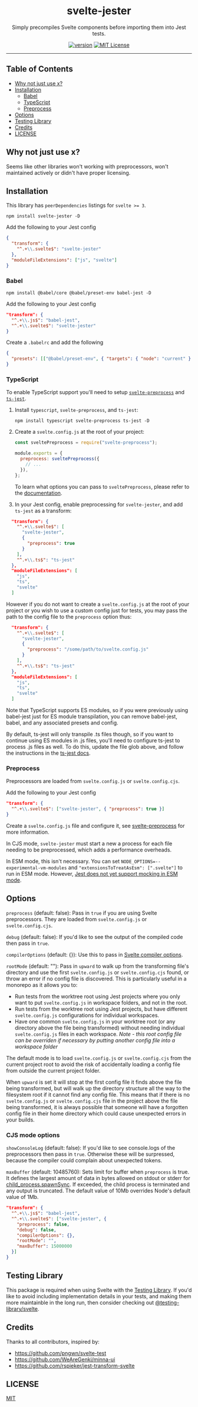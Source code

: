 <div align="center">
<h1>svelte-jester</h1>

<p>
Simply precompiles Svelte components before importing them into Jest tests.
</p>

[![version][version-badge]][package]
[![MIT License][license-badge]][license]

</div>

<hr />

## Table of Contents

<!-- START doctoc generated TOC please keep comment here to allow auto update -->
<!-- DON'T EDIT THIS SECTION, INSTEAD RE-RUN doctoc TO UPDATE -->

- [Why not just use x?](#why-not-just-use-x)
- [Installation](#installation)
  - [Babel](#babel)
  - [TypeScript](#typescript)
  - [Preprocess](#preprocess)
- [Options](#options)
- [Testing Library](#testing-library)
- [Credits](#credits)
- [LICENSE](#license)

<!-- END doctoc generated TOC please keep comment here to allow auto update -->

## Why not just use x?

Seems like other libraries won't working with preprocessors, won't maintained actively or didn't
have proper licensing.

## Installation

This library has `peerDependencies` listings for `svelte >= 3`.

`npm install svelte-jester -D`

Add the following to your Jest config

```json
{
  "transform": {
    "^.+\\.svelte$": "svelte-jester"
  },
  "moduleFileExtensions": ["js", "svelte"]
}
```

### Babel

`npm install @babel/core @babel/preset-env babel-jest -D`

Add the following to your Jest config

```json
"transform": {
  "^.+\\.js$": "babel-jest",
  "^.+\\.svelte$": "svelte-jester"
}
```

Create a `.babelrc` and add the following

```json
{
  "presets": [["@babel/preset-env", { "targets": { "node": "current" } }]]
}
```

### TypeScript

To enable TypeScript support you'll need to setup [`svelte-preprocess`](https://github.com/sveltejs/svelte-preprocess) and [`ts-jest`](https://github.com/kulshekhar/ts-jest).

1. Install `typescript`, `svelte-preprocess`, and `ts-jest`:

   ```shell
   npm install typescript svelte-preprocess ts-jest -D
   ```

1. Create a `svelte.config.js` at the root of your project:

   ```js
   const sveltePreprocess = require("svelte-preprocess");

   module.exports = {
     preprocess: sveltePreprocess({
       // ...
     }),
   };
   ```

   To learn what options you can pass to `sveltePreprocess`, please refer to the [documentation](https://github.com/sveltejs/svelte-preprocess/blob/master/docs/preprocessing.md#typescript).

1. In your Jest config, enable preprocessing for `svelte-jester`, and add `ts-jest` as a transform:

```json
  "transform": {
    "^.+\\.svelte$": [
      "svelte-jester",
      {
        "preprocess": true
      }
    ],
    "^.+\\.ts$": "ts-jest"
  },
  "moduleFileExtensions": [
    "js",
    "ts",
    "svelte"
  ]
```

However if you do not want to create a `svelte.config.js` at the root of your
project or you wish to use a custom config just for tests, you may pass the
path to the config file to the `preprocess` option thus:

```json
  "transform": {
    "^.+\\.svelte$": [
      "svelte-jester",
      {
        "preprocess": "/some/path/to/svelte.config.js"
      }
    ],
    "^.+\\.ts$": "ts-jest"
  },
  "moduleFileExtensions": [
    "js",
    "ts",
    "svelte"
  ]
```

Note that TypeScript supports ES modules, so if you were previously using babel-jest just for ES module transpilation, you can remove babel-jest, babel, and any associated presets and config.

By default, ts-jest will only transpile .ts files though, so if you want to continue using ES modules in .js files, you'll need to configure ts-jest to process .js files as well.
To do this, update the file glob above, and follow the instructions in the [ts-jest docs](https://kulshekhar.github.io/ts-jest/).

### Preprocess

Preprocessors are loaded from `svelte.config.js` or `svelte.config.cjs`.

Add the following to your Jest config

```json
"transform": {
  "^.+\\.svelte$": ["svelte-jester", { "preprocess": true }]
}
```

Create a `svelte.config.js` file and configure it, see
[svelte-preprocess](https://github.com/kaisermann/svelte-preprocess) for more information.

In CJS mode, `svelte-jester` must start a new a process for each file needing to be preprocessed, which adds a performance overheads.

In ESM mode, this isn't necessary. You can set `NODE_OPTIONS=--experimental-vm-modules` and `"extensionsToTreatAsEsm": [".svelte"]` to run in ESM mode. However, [Jest does not yet support mocking in ESM mode](https://github.com/facebook/jest/issues/10025).

## Options

`preprocess` (default: false): Pass in `true` if you are using Svelte preprocessors.
They are loaded from `svelte.config.js` or `svelte.config.cjs`.

`debug` (default: false): If you'd like to see the output of the compiled code then pass in `true`.

`compilerOptions` (default: {}): Use this to pass in
[Svelte compiler options](https://svelte.dev/docs#svelte_compile).

`rootMode` (default: ""): Pass in `upward` to walk up from the transforming file's directory and use the first `svelte.config.js` or `svelte.config.cjs` found, or throw an error if no config file is discovered. This is particularly useful in a monorepo as it allows you to:

- Run tests from the worktree root using Jest projects where you only want to put `svelte.config.js` in workspace folders, and not in the root.
- Run tests from the worktree root using Jest projects, but have different `svelte.config.js` configurations for individual workspaces.
- Have one common `svelte.config.js` in your worktree root (or any directory above the file being transformed) without needing individual `svelte.config.js` files in each workspace. _Note - this root config file can be overriden if necessary by putting another config file into a workspace folder_

The default mode is to load `svelte.config.js` or `svelte.config.cjs` from the current project root to avoid the risk of accidentally loading a config file from outside the current project folder.

When `upward` is set it will stop at the first config file it finds above the file being transformed, but will walk up the directory structure all the way to the filesystem root if it cannot find any config file. This means that if there is no `svelte.config.js` or `svelte.config.cjs` file in the project above the file being transformed, it is always possible that someone will have a forgotten config file in their home directory which could cause unexpected errors in your builds.

### CJS mode options

`showConsoleLog` (default: false): If you'd like to see console.logs of the preprocessors then pass in `true`. Otherwise these will be surpressed, because the compiler could complain about unexpected tokens.

`maxBuffer` (default: 10485760): Sets limit for buffer when `preprocess` is true. It defines the largest amount of data in bytes allowed on stdout or stderr for [child_process.spawnSync](https://nodejs.org/api/child_process.html#child_process_child_process_spawnsync_command_args_options). If exceeded, the child process is terminated and any output is truncated. The default value of 10Mb overrides Node's default value of 1Mb.

```json
"transform": {
  "^.+\\.js$": "babel-jest",
  "^.+\\.svelte$": ["svelte-jester", { 
    "preprocess": false,
    "debug": false,
    "compilerOptions": {},
    "rootMode": "",
    "maxBuffer": 15000000
  }]
}
```

## Testing Library

This package is required when using Svelte with the [Testing Library](https://testing-library.com/).
If you'd like to avoid including implementation details in your tests, and making them more
maintainble in the long run, then consider checking out
[@testing-library/svelte](https://github.com/testing-library/svelte-testing-library).

## Credits

Thanks to all contributors, inspired by:

- https://github.com/pngwn/svelte-test
- https://github.com/WeAreGenki/minna-ui
- https://github.com/rspieker/jest-transform-svelte

## LICENSE

[MIT](LICENSE)

<!-- prettier-ignore-start -->
[package]: https://www.npmjs.com/package/svelte-jester
[version-badge]: https://img.shields.io/npm/v/svelte-jester
[license]: https://github.com/mihar-22/svelte-jester/blob/master/LICENSE
[license-badge]: https://img.shields.io/github/license/mihar-22/svelte-jester?color=b
<!-- prettier-ignore-end -->
